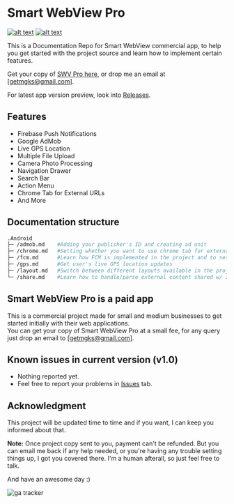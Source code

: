 # Smart WebView Pro

[![alt text](https://img.shields.io/badge/version-1.0-yellow.svg "SWV Pro v1.0")](https://github.com/mgks/SmartWebView-Pro) [![alt text](https://img.shields.io/badge/download-swv%20pro-brightgreen.svg "Get SWV Pro")](https://mgks.github.io/SmartWebView-Pro/)

This is a Documentation Repo for Smart WebView commercial app, to help you get started with the project source and learn how to implement certain features.<br>

Get your copy of [SWV Pro here](https://mgks.github.io/SmartWebView-Pro/), or drop me an email at [getmgks@gmail.com].

For latest app version preview, look into [Releases](https://github.com/mgks/SmartWebView-Pro/releases).

## Features
* Firebase Push Notifications
* Google AdMob
* Live GPS Location
* Multiple File Upload
* Camera Photo Processing
* Navigation Drawer
* Search Bar
* Action Menu
* Chrome Tab for External URLs
* And More

## Documentation structure
```bash
.Android
├─ /admob.md    #Adding your publisher's ID and creating ad unit
├─ /chrome.md   #Setting whether you want to use chrome tab for external users or default browsers
├─ /fcm.md      #Learn how FCM is implemented in the project and to set it up for your server script
├─ /gps.md      #Get user's live GPS location updates
├─ /layout.md   #Switch between different layouts available in the project w/ accordance to your requirement
└─ /share.md    #Learn how to handle/parse external content shared w/ app
```

## Smart WebView Pro is a paid app
This is a commercial project made for small and medium businesses to get started initially with their web applications.<br>
You can get your copy of Smart WebView Pro at a small fee, for any query just drop an email to [getmgks@gmail.com].

## Known issues in current version (v1.0)
* Nothing reported yet.
* Feel free to report your problems in [Issues](https://github.com/mgks/SmartWebView-Pro/issues) tab.

## Acknowledgment
This project will be updated time to time and if you want, I can keep you informed about that.

**Note:** Once project copy sent to you, payment can't be refunded. But you can email me back if any help needed, or you're having any trouble setting things up, I got you covered there. I'm a human afterall, so just feel free to talk.

And have an awesome day :)

![ga tracker](https://www.google-analytics.com/collect?v=1&a=257770996&t=pageview&dl=https%3A%2F%2Fgithub.com%2Fmgks%2FSmartWebView-Pro&ul=en-us&de=UTF-8&cid=978224512.1377738459&tid=UA-129370045-2&z=887657232 "ga tracker")
